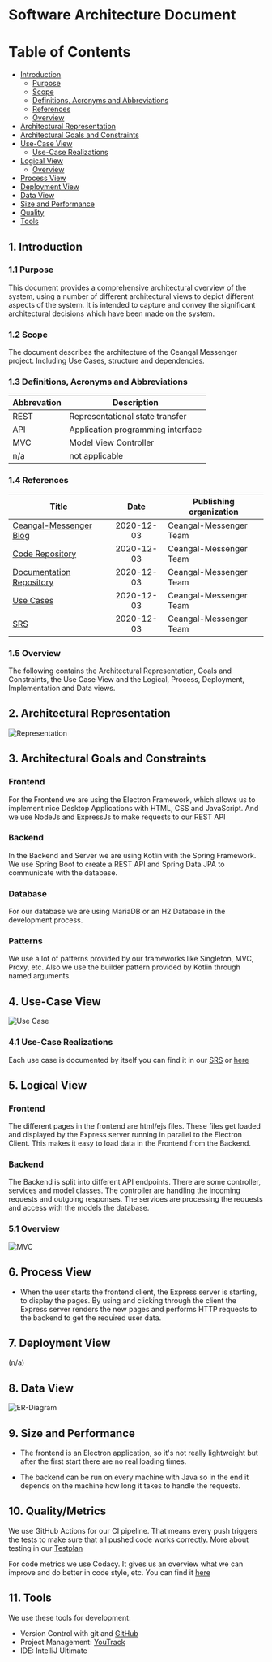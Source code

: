 # Software Architecture Document

# Table of Contents

- [Introduction](#1-introduction)
    - [Purpose](#11-purpose)
    - [Scope](#12-scope)
    - [Definitions, Acronyms and Abbreviations](#13-definitions-acronyms-and-abbreviations)
    - [References](#14-references)
    - [Overview](#15-overview)
- [Architectural Representation](#2-architectural-representation)
- [Architectural Goals and Constraints](#3-architectural-goals-and-constraints)
- [Use-Case View](#4-use-case-view)
    - [Use-Case Realizations](#41-use-case-realizations)
- [Logical View](#5-logical-view)
    - [Overview](#51-overview)
- [Process View](#6-process-view)
- [Deployment View](#7-deployment-view)
- [Data View](#8-data-view)
- [Size and Performance](#9-size-and-performance)
- [Quality](#10-qualitymetrics)
- [Tools](#11-tools)

## 1. Introduction

### 1.1 Purpose

This document provides a comprehensive architectural overview of the system, using a number of different architectural
views to depict different aspects of the system. It is intended to capture and convey the significant architectural
decisions which have been made on the system.

### 1.2 Scope

The document describes the architecture of the Ceangal Messenger project. Including Use Cases, structure and
dependencies.

### 1.3 Definitions, Acronyms and Abbreviations

| Abbrevation | Description                            |
| ----------- | -------------------------------------- |
| REST        | Representational state transfer              |
| API         | Application programming interface                |
| MVC         | Model View Controller                  |
| n/a         | not applicable                         |

### 1.4 References

| Title                                                                                                                               |     Date     | Publishing organization   |
| ------------------------------------------------------------------------------------------------------------------------------------|:------------:| ------------------------- |
| [Ceangal-Messenger Blog](https://ceangalmessenger.wordpress.com/)                                                                            | 2020-12-03   | Ceangal-Messenger Team            |
| [Code Repository](https://github.com/LorenzSeufert/CeangalMessenger---Code)                                                          | 2020-12-03   | Ceangal-Messenger Team             |
| [Documentation Repository](https://github.com/LorenzSeufert/CeangalMessenger---Documentation)                                                      | 2020-12-03   | Ceangal-Messenger Team              |
| [Use Cases](https://github.com/LorenzSeufert/CeangalMessenger---Documentation/tree/main/UseCases)                                     | 2020-12-03  | Ceangal-Messenger Team  |
| [SRS](https://github.com/LorenzSeufert/CeangalMessenger---Documentation/blob/main/SRS.md)                                                      | 2020-12-03   | Ceangal-Messenger Team              |

### 1.5 Overview

The following contains the Architectural Representation, Goals and Constraints, the Use Case View and the Logical,
Process, Deployment, Implementation and Data views.

## 2. Architectural Representation

![Representation](Diagrams/MVC%20Diagram/ArchitecturalRepresentation.png)

## 3. Architectural Goals and Constraints

### Frontend

For the Frontend we are using the Electron Framework, which allows us to implement nice Desktop Applications with HTML,
CSS and JavaScript. And we use NodeJs and ExpressJs to make requests to our REST API

### Backend

In the Backend and Server we are using Kotlin with the Spring Framework. We use Spring Boot to create a REST API and
Spring Data JPA to communicate with the database.

### Database

For our database we are using MariaDB or an H2 Database in the development process.

### Patterns

We use a lot of patterns provided by our frameworks like Singleton, MVC, Proxy, etc. Also we use the builder pattern
provided by Kotlin through named arguments.

## 4. Use-Case View

![Use Case](UseCaseDiagram.png)

### 4.1 Use-Case Realizations

Each use case is documented by itself you can find it in
our [SRS](https://github.com/LorenzSeufert/CeangalMessenger---Documentation/blob/main/SRS.md)
or [here](https://github.com/LorenzSeufert/CeangalMessenger---Documentation/tree/main/UseCases)

## 5. Logical View

### Frontend

The different pages in the frontend are html/ejs files. These files get loaded and displayed by the Express server
running in parallel to the Electron Client. This makes it easy to load data in the Frontend from the Backend.

### Backend

The Backend is split into different API endpoints. There are some controller, services and model classes. The controller
are handling the incoming requests and outgoing responses. The services are processing the requests and access with the
models the database.

### 5.1 Overview

![MVC](Diagrams/MVC%20Diagram/MVC.png)

## 6. Process View

- When the user starts the frontend client, the Express server is starting, to display the pages. By using and clicking
  through the client the Express server renders the new pages and performs HTTP requests to the backend to get the
  required user data.

## 7. Deployment View

(n/a)

## 8. Data View

![ER-Diagram](Diagrams/Database%20Model/ER-Model-Ceangal-NEW.png)

## 9. Size and Performance

- The frontend is an Electron application, so it's not really lightweight but after the first start there are no real
  loading times.

- The backend can be run on every machine with Java so in the end it depends on the machine how long it takes to handle
  the requests.

## 10. Quality/Metrics

We use GitHub Actions for our CI pipeline. That means every push triggers the tests to make sure that all pushed code
works correctly. More about testing in
our [Testplan](https://github.com/LorenzSeufert/CeangalMessenger---Documentation/blob/main/TestPlan.md)

For code metrics we use Codacy. It gives us an overview what we can improve and do better in code style, etc. You can
find it [here](https://app.codacy.com/gh/LorenzSeufert/CeangalMessenger---Code/dashboard)

## 11. Tools

We use these tools for development:

- Version Control with git and [GitHub](https://github.com/LorenzSeufert/CeangalMessenger---Code)
- Project
  Management: [YouTrack](https://dhbw-karlsruhe.myjetbrains.com/youtrack/dashboard?id=8b4b5eb2-f674-4c03-8ea6-3c29a0a69b69)
- IDE: IntelliJ Ultimate
